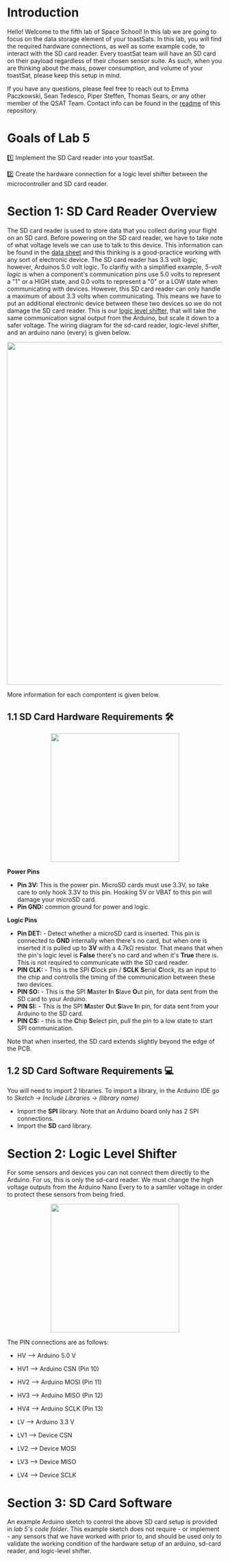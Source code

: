 # Introduction 
Hello! Welcome to the fifth lab of Space School! In this lab we are going to focus on the data storage element of your toastSats. In this lab, you will find the required hardware connections, as well as some example code, to interact with the SD card reader. Every toastSat team will have an SD card on their payload regardless of their chosen sensor suite. As such, when you are thinking about the mass, power consumption, and volume of your toastSat, please keep this setup in mind. 

If you have any questions, please feel free to reach out to Emma Paczkowski, Sean Tedesco, Piper Steffen, Thomas Sears, or any other member of the QSAT Team. Contact info can be found in the [readme](https://github.com/queens-satellite-team/Space-School) of this repository. 

# Goals of Lab 5 
1️⃣ Implement the SD Card reader into your toastSat. 

2️⃣ Create the hardware connection for a logic level shifter between the microcontroller and SD card reader. 

# Section 1: SD Card Reader Overview 
The SD card reader is used to store data that you collect during your flight on an SD card. Before powering on the SD card reader, we have to take note of what voltage levels we can use to talk to this device. This information can be found in the [data sheet](https://cdn-learn.adafruit.com/downloads/pdf/adafruit-microsd-spi-sdio.pdf) and this thinking is a good-practice working with any sort of electronic device. The SD card reader has 3.3 volt logic; however, Arduinos 5.0 volt logic. To clarifiy with a simplified example, _5-volt logic_ is when a component's communication pins use 5.0 volts to represent a "1" or a HIGH state, and 0.0 volts to represent a "0" or a LOW state when communicating with devices. However, this SD card reader can only handle a maximum of about 3.3 volts when communicating. This means we have to put an additional electronic device between these two devices so we do not damage the SD card reader. This is our [logic level shifter](https://www.sparkfun.com/products/12009), that will take the same communication signal output from the Arduino, but scale it down to a safer voltage. The wiring diagram for the sd-card reader, logic-level shifter, and an arduino nano (every) is given below. 

<p align="center">
	<image src="https://user-images.githubusercontent.com/48306876/141688776-0fdb859b-ac57-4c73-af1c-43a1899fdbde.png" width="900" height="800">
</p>

More information for each compontent is given below. 

## 1.1 SD Card Hardware Requirements 🛠️
<p align="center">
<image src="https://user-images.githubusercontent.com/48306876/140852743-43d21b8d-5aba-481d-93c1-825ad041c40c.png" width="300" height="300">
</p>

**Power Pins**
    
- **Pin 3V:** This is the power pin. MicroSD cards must use 3.3V, so take care to only hook 3.3V to this pin. Hooking 5V or VBAT to this pin will damage your microSD card.
- **Pin GND:** common ground for power and logic.
	
**Logic Pins**
	
- **Pin DET:** - Detect whether a microSD card is inserted. This pin is connected to **GND** internally when there's no card, but when one is inserted it is pulled up to **3V** with a 4.7kΩ resistor. That means that when the pin's logic level is **False** there's no card and when it's **True** there is. This is not required to communicate with the SD card reader.
- **PIN CLK:** - This is the SPI **C**lock pin / **SCLK** **S**erial **C**lock, its an input to the chip and controlls the timing of the communication between these two devices.
- **PIN SO:** - This is the SPI **M**aster **I**n **S**lave **O**ut pin, for data sent from the SD card to your Arduino. 
- **PIN SI:** - This is the SPI **M**aster **O**ut **S**lave **I**n pin, for data sent from your Arduino to the SD card.
- **PIN CS:** - this is the **C**hip **S**elect pin, pull the pin to a low state to start SPI communication.

Note that when inserted, the SD card extends slightly beyond the edge of the PCB. 

## 1.2 SD Card Software Requirements 💻
You will need to import 2 libraries. To import a library, in the Arduino IDE go to *Sketch -> Include Libraries -> (library name)*

- Import the **SPI** library. Note that an Arduino board only has 2 SPI connections.
- Import the **SD** card library.

# Section 2: Logic Level Shifter 

For some sensors and devices you can not connect them directly to the Arduino. For us, this is only the sd-card reader. We must change the high voltage outputs from the Arduino Nano Every to to a samller voltage in order to protect these sensors from being fried.

<p align="center">
<image src="https://user-images.githubusercontent.com/48306876/140852633-a25e0dec-651b-4dfb-b579-adb0ea23dae9.png" width="300" height="300">
</p>

The PIN connections are as follows:
	
- HV  --> Arduino 5.0 V
- HV1 --> Arduino CSN  (Pin 10) 
- HV2 --> Arduino MOSI (Pin 11)
- HV3 --> Arduino MISO (Pin 12)
- HV4 --> Arduino SCLK (Pin 13)

- LV  --> Arduino 3.3 V
- LV1 --> Device CSN  
- LV2 --> Device MOSI 
- LV3 --> Device MISO
- LV4 --> Device SCLK

# Section 3: SD Card Software 
An example Arduino sketch to control the above SD card setup is provided in _lab 5's code folder_. This example sketch does not require - or implement - any sensors that we have worked with prior to, and should be used only to validate the working condition of the hardware setup of an arduino, sd-card reader, and logic-level shifter.
